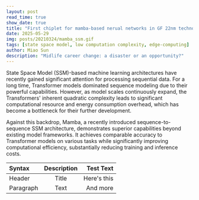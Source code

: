 ```yaml
---
layout: post
read_time: true
show_date: true
title: "First chiplet for mamba-based nerual networks in GF 22nm technology"
date: 2025-05-29
img: posts/20210324/mamba_ssm.gif
tags: [state space model, low computation complexity, edge-computing]
author: Miao Sun
description: "Midlife career change: a disaster or an opportunity?"
---
```


State Space Model (SSM)-based machine learning architectures have recently gained significant attention for processing sequential data. For a long time, Transformer models dominated sequence modeling due to their powerful capabilities. However, as model scales continuously expand, the Transformers' inherent quadratic complexity leads to significant computational resource and energy consumption overhead, which has become a bottleneck for their further development.

Against this backdrop, Mamba, a recently introduced sequence-to-sequence SSM architecture, demonstrates superior capabilities beyond existing model frameworks. It achieves comparable accuracy to Transformer models on various tasks while significantly improving computational efficiency, substantially reducing training and inference costs.

| Syntax      | Description | Test Text     |
| :---        |    :----:   |          ---: |
| Header      | Title       | Here's this   |
| Paragraph   | Text        | And more      |